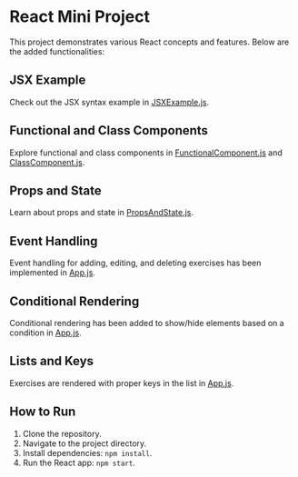 # React Mini Project

This project demonstrates various React concepts and features. Below are the added functionalities:

## JSX Example
Check out the JSX syntax example in [JSXExample.js](client/src/JSXExample.js).

## Functional and Class Components
Explore functional and class components in [FunctionalComponent.js](client/src/FunctionalComponent.js) and [ClassComponent.js](client/src/ClassComponent.js).

## Props and State
Learn about props and state in [PropsAndState.js](client/src/PropsAndState.js).

## Event Handling
Event handling for adding, editing, and deleting exercises has been implemented in [App.js](client/src/App.js).

## Conditional Rendering
Conditional rendering has been added to show/hide elements based on a condition in [App.js](client/src/App.js).

## Lists and Keys
Exercises are rendered with proper keys in the list in [App.js](client/src/App.js).

## How to Run
1. Clone the repository.
2. Navigate to the project directory.
3. Install dependencies: `npm install`.
4. Run the React app: `npm start`.